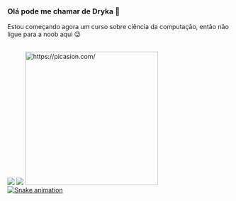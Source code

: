 ### Olá pode me chamar de Dryka 👋
Estou começando agora um curso sobre ciência da computação, então não ligue para a noob aqui 😜

  </div>
  <br><a href="https://www.youtube.com/channel/UCAH13gUwq6BvgGc5LIRCpbw" target="_blank"><img src="https://img.shields.io/badge/-Youtube-%23EA4335?style=for-the-badge&logo=youtube&logoColor=white" target="_blank"></a>
   	<a href="https://www.twitch.tv/ghoulgirl92" target="_blank"><img src="https://img.shields.io/badge/Twitch-9146FF?style=for-the-badge&logo=twitch&logoColor=white" target="_blank"></a>
<a href="https://picasion.com/"><img src="https://i.picasion.com/pic92/01ab18488bfb7f5080852ea61156da82.gif" width="300" height="300" border="0" alt="https://picasion.com/" /></a><br /><a href="https://picasion.com/" 
    
  ![Snake animation](https://github.com/ghoulgirl92/ghoulgirl92/blob/output/github-contribution-grid-snake.svg)
 <div>
